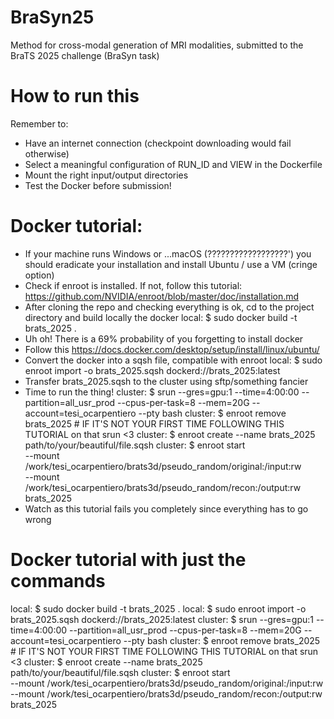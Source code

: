 # BraSyn25
Method for cross-modal generation of MRI modalities, submitted to the BraTS 2025 challenge (BraSyn task)

# How to run this
Remember to:
- Have an internet connection (checkpoint downloading would fail otherwise)
- Select a meaningful configuration of RUN_ID and VIEW in the Dockerfile
- Mount the right input/output directories
- Test the Docker before submission!

# Docker tutorial:
- If your machine runs Windows or ...macOS (??????????????????') you should eradicate your installation and install Ubuntu / use a VM (cringe option)
- Check if enroot is installed. If not, follow this tutorial: https://github.com/NVIDIA/enroot/blob/master/doc/installation.md
- After cloning the repo and checking everything is ok, cd to the project directory and build locally the docker
local:   $ sudo docker build -t brats_2025 .
- Uh oh! There is a 69% probability of you forgetting to install docker
- Follow this https://docs.docker.com/desktop/setup/install/linux/ubuntu/
- Convert the docker into a sqsh file, compatible with enroot
local:   $ sudo enroot import -o brats_2025.sqsh dockerd://brats_2025:latest
- Transfer brats_2025.sqsh to the cluster using sftp/something fancier
- Time to run the thing!
  cluster: $ srun --gres=gpu:1 --time=4:00:00 --partition=all_usr_prod --cpus-per-task=8 --mem=20G --account=tesi_ocarpentiero  --pty bash 
  cluster: $ enroot remove brats_2025 # IF IT'S NOT YOUR FIRST TIME FOLLOWING THIS TUTORIAL on that srun <3
  cluster: $ enroot create --name brats_2025 path/to/your/beautiful/file.sqsh
  cluster: $ enroot start  \
             --mount /work/tesi_ocarpentiero/brats3d/pseudo_random/original:/input:rw \
             --mount /work/tesi_ocarpentiero/brats3d/pseudo_random/recon:/output:rw \
             brats_2025
- Watch as this tutorial fails you completely since everything has to go wrong

# Docker tutorial with just the commands
local:   $ sudo docker build -t brats_2025 .
local:   $ sudo enroot import -o brats_2025.sqsh dockerd://brats_2025:latest
cluster: $ srun --gres=gpu:1 --time=4:00:00 --partition=all_usr_prod --cpus-per-task=8 --mem=20G --account=tesi_ocarpentiero  --pty bash 
cluster: $ enroot remove brats_2025 # IF IT'S NOT YOUR FIRST TIME FOLLOWING THIS TUTORIAL on that srun <3
cluster: $ enroot create --name brats_2025 path/to/your/beautiful/file.sqsh
cluster: $ enroot start  \
           --mount /work/tesi_ocarpentiero/brats3d/pseudo_random/original:/input:rw \
           --mount /work/tesi_ocarpentiero/brats3d/pseudo_random/recon:/output:rw \
           brats_2025

